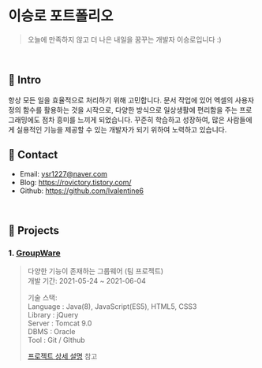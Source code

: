 # 이승로 포트폴리오
>오늘에 만족하지 않고 더 나은 내일을 꿈꾸는 개발자 이승로입니다 :)

</br>

## :pushpin: Intro
항상 모든 일을 효율적으로 처리하기 위해 고민합니다. 
문서 작업에 있어 엑셀의 사용자 정의 함수를 활용하는 것을 시작으로, 다양한 방식으로 일상생활에 편리함을 주는 프로그래밍에도 점차 흥미를 느끼게 되었습니다.
꾸준히 학습하고 성장하여, 많은 사람들에게 실용적인 기능을 제공할 수 있는 개발자가 되기 위하여 노력하고 있습니다.
</br>

## :pushpin: Contact
- Email: ysr1227@naver.com
- Blog: https://rovictory.tistory.com/
- Github: https://github.com/lvalentine6

</br>

## :pushpin: Projects
### 1. [GroupWare](https://bit.ly/3k7dwT1)
>다양한 기능이 존재하는 그룹웨어 (팀 프로젝트)  
>개발 기간: 2021-05-24 ~ 2021-06-04  
>  
>기술 스택:  
>Language : Java(8), JavaScript(ES5), HTML5, CSS3     
>Library : jQuery      
>Server : Tomcat 9.0      
>DBMS : Oracle       
>Tool : Git / GIthub          
>  
>[프로젝트 상세 설명](https://bit.ly/2VmlPA6) 참고

